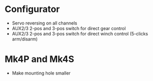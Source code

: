# Configurator

* Servo reversing on all channels
* AUX2/3 2-pos and 3-pos switch for direct gear control
* AUX2/3 2-pos and 3-pos switch for direct winch control (5-clicks arm/disarm)


# Mk4P and Mk4S

* Make mounting hole smaller
